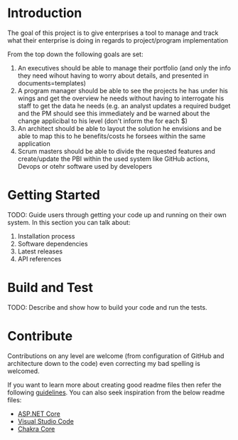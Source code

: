 # Introduction 

The goal of this project is to give enterprises a tool to manage and track what their enterprise is doing in regards to project/program implementation

From the top down the following goals are set:

1. An executives should be able to manage their portfolio (and only the info they need wihout having to worry about details, and presented in documents=templates)
2. A program manager should be able to see the projects he has under his wings and get the overview he needs without having to interrogate his staff to get the data he needs (e.g. an analyst updates a required budget and the PM should see this immediately and be warned about the change applicibal to his level (don't inform the for each $)
3. An architect should be able to layout the solution he envisions and be able to map this to he benefits/costs he forsees within the same application
4. Scrum masters should be able to divide the requested features and create/update the PBI within the used system like GitHub actions, Devops or otehr software used by developers

# Getting Started

TODO: Guide users through getting your code up and running on their own system. In this section you can talk about:
1.	Installation process
2.	Software dependencies
3.	Latest releases
4.	API references

# Build and Test

TODO: Describe and show how to build your code and run the tests. 

# Contribute

Contributions on any level are welcome (from configuration of GitHub and architecture down to the code) even correcting my bad spelling is welcomed.

If you want to learn more about creating good readme files then refer the following [guidelines](https://docs.microsoft.com/en-us/azure/devops/repos/git/create-a-readme?view=azure-devops). You can also seek inspiration from the below readme files:
- [ASP.NET Core](https://github.com/aspnet/Home)
- [Visual Studio Code](https://github.com/Microsoft/vscode)
- [Chakra Core](https://github.com/Microsoft/ChakraCore)
